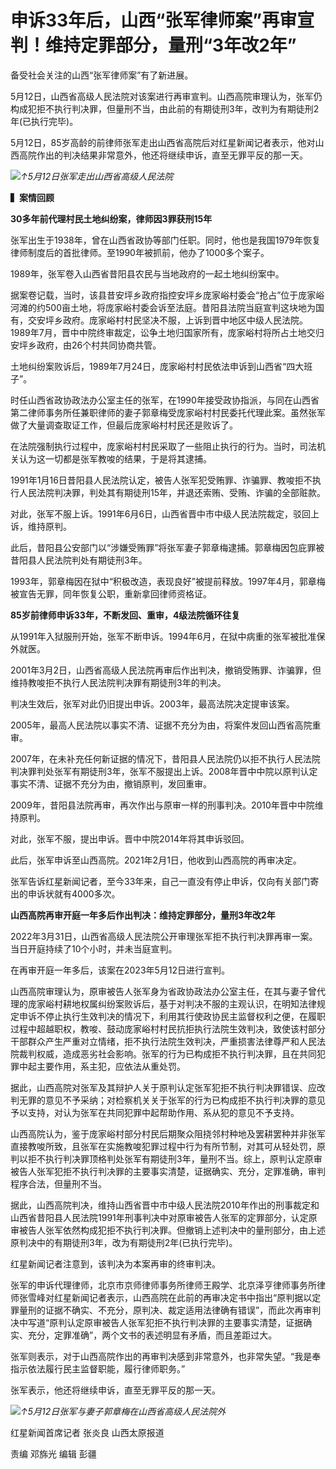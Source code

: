 # 申诉33年后，山西“张军律师案”再审宣判！维持定罪部分，量刑“3年改2年”

备受社会关注的山西“张军律师案”有了新进展。

5月12日，山西省高级人民法院对该案进行再审宣判。山西高院审理认为，张军仍构成犯拒不执行判决罪，但量刑不当，由此前的有期徒刑3年，改判为有期徒刑2年(已执行完毕)。

5月12日，85岁高龄的前律师张军走出山西省高院后对红星新闻记者表示，他对山西高院作出的判决结果非常意外，他还将继续申诉，直至无罪平反的那一天。

![](https://inews.gtimg.com/om_bt/ORy6TL2xa9n8T8hpYek_rdn3mJ5iVd7PfqVc6AkIDaSiwAA/1000)_↑5月12日张军走出山西省高级人民法院_

**▍案情回顾**

**30多年前代理村民土地纠纷案，律师因3罪获刑15年**

张军出生于1938年，曾在山西省政协等部门任职。同时，他也是我国1979年恢复律师制度后的首批律师。至1990年被抓前，他办了1000多个案子。

1989年，张军卷入山西省昔阳县农民与当地政府的一起土地纠纷案中。

据案卷记载，当时，该县昔安坪乡政府指控安坪乡庞家峪村委会“抢占”位于庞家峪河滩的约500亩土地，将庞家峪村委会诉至法庭。昔阳县法院当庭宣判这块地为国有，交安坪乡政府。庞家峪村村民坚决不服，上诉到晋中地区中级人民法院。1989年7月，晋中中院终审裁定，讼争土地归国家所有，庞家峪村将所占土地交归安坪乡政府，由26个村共同协商共管。

土地纠纷案败诉后，1989年7月24日，庞家峪村村民依法申诉到山西省“四大班子”。

时任山西省政协政法办公室主任的张军，在1990年接受政协指派，与同在山西省第二律师事务所任兼职律师的妻子郭章梅受庞家峪村村民委托代理此案。虽然张军做了大量调查取证工作，但最后庞家峪村村民还是败诉了。

在法院强制执行过程中，庞家峪村村民采取了一些阻止执行的行为。当时，司法机关认为这一切都是张军教唆的结果，于是将其逮捕。

1991年1月16日昔阳县人民法院认定，被告人张军犯受贿罪、诈骗罪、教唆拒不执行人民法院判决罪，判处其有期徒刑15年，并退还索贿、受贿、诈骗的全部赃款。

对此，张军不服上诉。1991年6月6日，山西省晋中市中级人民法院裁定，驳回上诉，维持原判。

此后，昔阳县公安部门以“涉嫌受贿罪”将张军妻子郭章梅逮捕。郭章梅因包庇罪被昔阳县人民法院判处有期徒刑3年。

1993年，郭章梅因在狱中“积极改造，表现良好”被提前释放。1997年4月，郭章梅被宣告无罪，同年恢复公职，重新拿回律师资格证。

**85岁前律师申诉33年，不断发回、重审，4级法院循环往复**

从1991年入狱服刑开始，张军不断申诉。1994年6月，在狱中病重的张军被批准保外就医。

2001年3月2日，山西省高级人民法院再审后作出判决，撤销受贿罪、诈骗罪，但维持教唆拒不执行人民法院判决罪有期徒刑3年的判决。

判决生效后，张军对此仍旧提出申诉。2003年，最高法院决定提审该案。

2005年，最高人民法院以事实不清、证据不充分为由，将案件发回山西省高院重审。

2007年，在未补充任何新证据的情况下，昔阳县人民法院仍以拒不执行人民法院判决罪判处张军有期徒刑3年，张军不服提出上诉。2008年晋中中院以原判认定事实不清、证据不充分为由，撤销原判，发回重审。

2009年，昔阳县法院再审，再次作出与原审一样的刑事判决。2010年晋中中院维持原判。

对此，张军不服，提出申诉。晋中中院2014年将其申诉驳回。

此后，张军申诉至山西高院。2021年2月1日，他收到山西高院的再审决定。

张军告诉红星新闻记者，至今33年来，自己一直没有停止申诉，仅向有关部门寄出的申诉状就有4000多次。

**山西高院再审开庭一年多后作出判决：维持定罪部分，量刑3年改2年**

2022年3月31日，山西省高级人民法院公开审理张军拒不执行判决罪再审一案。当日开庭持续了10个小时，并未当庭宣判。

在再审开庭一年多后，该案在2023年5月12日进行宣判。

山西高院审理认为，原审被告人张军身为省政协政法办公室主任，在其与妻子曾代理的庞家峪村耕地权属纠纷案败诉后，基于对判决不服的主观认识，在明知法律规定申诉不停止执行生效判决的情况下，利用其行使政协民主监督权利之便，在履职过程中超越职权，教唆、鼓动庞家峪村村民抗拒执行法院生效判决，致使该村部分干部群众产生严重对立情绪，拒不执行法院生效判决，严重损害法律尊严和人民法院裁判权威，造成恶劣社会影响。张军的行为已构成拒不执行判决罪，且在共同犯罪中起主要作用，系主犯，应依法从重处罚。

据此，山西高院对张军及其辩护人关于原判认定张军犯拒不执行判决罪错误、应改判无罪的意见不予采纳；对检察机关关于张军的行为已构成拒不执行判决罪的意见予以支持，对认为张军在共同犯罪中起帮助作用、系从犯的意见不予支持。

山西高院认为，鉴于庞家峪村部分村民后期聚众阻挠邻村种地及罢耕罢种并非张军直接教唆所致，且张军在实施教唆犯罪过程中行为有所节制，对其可从轻处罚，原判以拒不执行判决罪顶格判处张军有期徒刑3年，量刑不当。综上，原判认定原审被告人张军犯拒不执行判决罪的主要事实清楚，证据确实、充分，定罪准确，审判程序合法，但量刑不当。

据此，山西高院判决，维持山西省晋中市中级人民法院2010年作出的刑事裁定和山西省昔阳县人民法院1991年刑事判决中对原审被告人张军的定罪部分，认定原审被告人张军依然构成犯拒不执行判决罪。但撤销上述判决中的量刑部分，由上述原判决中的有期徒刑3年，改为有期徒刑2年(已执行完毕)。

红星新闻记者注意到，该判决为本案再审的终审判决。

张军的申诉代理律师，北京市京师律师事务所律师王殿学、北京泽亨律师事务所律师张雪峰对红星新闻记者表示，山西高院在此前的再审决定书中指出“原判据以定罪量刑的证据不确实、不充分，原判决、裁定适用法律确有错误”，而此次再审判决中写道“原判认定原审被告人张军犯拒不执行判决罪的主要事实清楚，证据确实、充分，定罪准确”，两个文书的表述明显有矛盾，而且差距过大。

张军则表示，对于山西高院作出的再审判决感到非常意外，也非常失望。“我是奉指示依法履行民主监督职能，履行律师职务。”

张军表示，他还将继续申诉，直至无罪平反的那一天。

![](https://inews.gtimg.com/om_bt/ORArOPRnQXbI9Z1jTURZXDRRPn72lFue7eJf8P7ch4z8gAA/1000)_↑5月12日张军与妻子郭章梅在山西省高级人民法院外_

红星新闻首席记者 张炎良 山西太原报道

责编 邓旆光 编辑 彭疆

